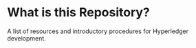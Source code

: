 # What is this Repository?

A list of resources and introductory procedures for Hyperledger development.
